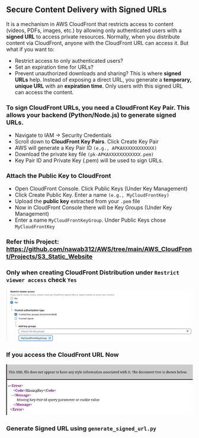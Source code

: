 ## Secure Content Delivery with Signed URLs ##
It is a mechanism in AWS CloudFront that restricts access to content (videos, PDFs, images, etc.) by allowing only authenticated users with a **signed URL** to access private resources. Normally, when you distribute content via CloudFront, anyone with the CloudFront URL can access it. But what if you want to:
- Restrict access to only authenticated users?
- Set an expiration time for URLs?
- Prevent unauthorized downloads and sharing?
This is where **signed URLs** help. Instead of exposing a direct URL, you generate a **temporary, unique URL** with an **expiration time**. Only users with this signed URL can access the content.

### To sign CloudFront URLs, you need a CloudFront Key Pair. This allows your backend (Python/Node.js) to generate signed URLs. ###
- Navigate to IAM → Security Credentials
- Scroll down to **CloudFront Key Pairs**. Click Create Key Pair
- AWS will generate a Key Pair ID `(e.g., APKAXXXXXXXXXXXX)`
- Download the private key file `(pk-APKAXXXXXXXXXXXX.pem)`
- Key Pair ID and Private Key (.pem) will be used to sign URLs.

### Attach the Public Key to CloudFront ###
- Open CloudFront Console. Click Public Keys (Under Key Management)
- Click Create Public Key. Enter a name `(e.g., MyCloudFrontKey)`
- Upload the **public key** extracted from your `.pem` file
- Now in CloudFront Console there will be Key Groups (Under Key Management)
- Enter a name `MyCloudFrontKeyGroup`. Under Public Keys chose `MyCloudFrontKey`

### Refer this Project: https://github.com/nawab312/AWS/tree/main/AWS_CloudFront/Projects/S3_Static_Website ###

### Only when creating CloudFront Distribution under `Restrict viewer access` check `Yes` ###
![Restrict Access](https://github.com/nawab312/AWS/blob/main/AWS_CloudFront/Projects/S3_Static_Website_Signed_URL/Images/RestrictAccess.png)

### If you access the CloudFront URL Now ###
![Missing Key](https://github.com/nawab312/AWS/blob/main/AWS_CloudFront/Projects/S3_Static_Website_Signed_URL/Images/Missing_Key.png)

### Generate Signed URL using `generate_signed_url.py` ###

